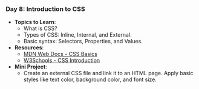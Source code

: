 ### **Day 8: Introduction to CSS**

- **Topics to Learn**:
  - What is CSS?
  - Types of CSS: Inline, Internal, and External.
  - Basic syntax: Selectors, Properties, and Values.
- **Resources**:
  - [MDN Web Docs - CSS Basics](https://developer.mozilla.org/en-US/docs/Learn/Getting_started_with_the_web/CSS_basics)
  - [W3Schools - CSS Introduction](https://www.w3schools.com/css/css_intro.asp)
- **Mini Project**:
  - Create an external CSS file and link it to an HTML page. Apply basic styles like text color, background color, and font size.
